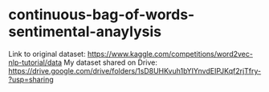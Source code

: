 # continuous-bag-of-words-sentimental-anaylysis

Link to original dataset: https://www.kaggle.com/competitions/word2vec-nlp-tutorial/data
My dataset shared on Drive: https://drive.google.com/drive/folders/1sD8UHKvuh1bYIYnvdEIPJKqf2rjTfry-?usp=sharing
